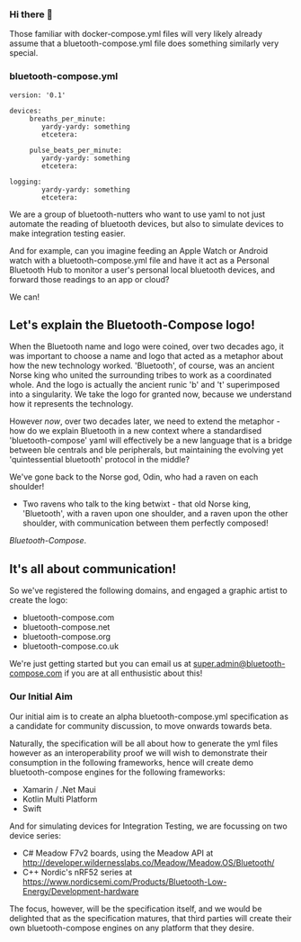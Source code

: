### Hi there 👋

Those familiar with docker-compose.yml files will very likely already assume that a bluetooth-compose.yml file does something similarly very special.

### bluetooth-compose.yml
```
version: '0.1'

devices:
     breaths_per_minute:
        yardy-yardy: something
        etcetera:

     pulse_beats_per_minute:
        yardy-yardy: something
        etcetera:

logging:
        yardy-yardy: something
        etcetera:
```

We are a group of bluetooth-nutters who want to use yaml to not just automate the reading of bluetooth devices, but also to simulate devices to make integration testing easier.

And for example, can you imagine feeding an Apple Watch or Android watch with a bluetooth-compose.yml file and have it act as a Personal Bluetooth Hub to monitor a user's personal local bluetooth devices, and forward those readings to an app or cloud?

We can!

## Let's explain the Bluetooth-Compose logo!

When the Bluetooth name and logo were coined, over two decades ago, it was important to choose a name and logo that acted as a metaphor about how the new technology worked. 'Bluetooth', of course, was an ancient Norse king who united the surrounding tribes to work as a coordinated whole. And the logo is actually the ancient runic 'b' and 't' superimposed into a singularity. We take the logo for granted now, because we understand how it represents the technology.

However *now*, over two decades later, we need to extend the metaphor - how do we explain Bluetooth in a new context where a standardised 'bluetooth-compose' yaml will effectively be a new language that is a bridge between ble centrals and ble peripherals, but maintaining the evolving yet 'quintessential bluetooth' protocol in the middle?

We've gone back to the Norse god, Odin, who had a raven on each shoulder!

- Two ravens who talk to the king betwixt - that old Norse king, 'Bluetooth', with a raven upon one shoulder, and a raven upon the other shoulder, with communication between them perfectly composed!

*Bluetooth-Compose*.

## It's all about communication!

So we've registered the following domains, and engaged a graphic artist to create the logo:

- bluetooth-compose.com
- bluetooth-compose.net
- bluetooth-compose.org
- bluetooth-compose.co.uk

We're just getting started but you can email us at super.admin@bluetooth-compose.com if you are at all enthusistic about this!

### Our Initial Aim

Our initial aim is to create an alpha bluetooth-compose.yml specification as a candidate for community discussion, to move onwards towards beta.

Naturally, the specification will be all about how to generate the yml files however as an interoperability proof we will wish to demonstrate their consumption in the following frameworks, hence will create demo bluetooth-compose engines for the following frameworks:

- Xamarin / .Net Maui
- Kotlin Multi Platform
- Swift

And for simulating devices for Integration Testing, we are focussing on two device series:

-    C# Meadow F7v2 boards, using the Meadow API at http://developer.wildernesslabs.co/Meadow/Meadow.OS/Bluetooth/
-    C++ Nordic's nRF52 series at https://www.nordicsemi.com/Products/Bluetooth-Low-Energy/Development-hardware

The focus, however, will be the specification itself, and we would be delighted that as the specification matures, that third parties will create their own bluetooth-compose engines on any platform that they desire.
